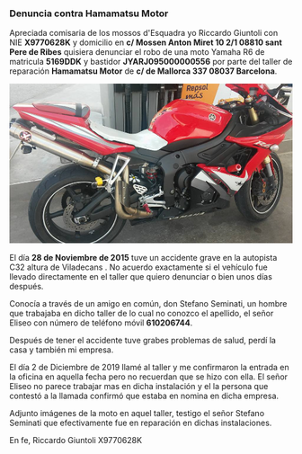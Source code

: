 ### Denuncia contra  Hamamatsu Motor

Apreciada comisaria de los mossos d'Esquadra yo Riccardo Giuntoli con NIE **X9770628K** y domicilio en **c/ Mossen Anton Miret 10 2/1 08810 sant Pere de Ribes** quisiera denunciar el robo de una moto Yamaha R6 de matricula **5169DDK** y bastidor **JYARJ095000000556** por parte del taller de reparación **Hamamatsu Motor** de **c/ de Mallorca 337 08037 Barcelona**.

![](../Images/10646616_863949630358558_934854002163917547_n.jpg)

El día **28 de Noviembre de 2015** tuve un accidente grave en la autopista C32 altura de Viladecans . No acuerdo exactamente si el vehículo fue llevado directamente en el taller que quiero denunciar o bien unos días después. 

Conocía a través de un amigo en común, don Stefano Seminati, un hombre que trabajaba en dicho taller de lo cual no conozco el apellido, el señor Eliseo con número de teléfono móvil **610206744**.

Después de tener el accidente tuve grabes problemas de salud, perdí la casa y también mi empresa. 

El día 2 de Diciembre de 2019 llamé al taller y me confirmaron la entrada en la oficina en aquella fecha pero no recuerdan que se hizo con ella. El señor Eliseo no parece trabajar mas en dicha instalación y el la persona que contestó a la llamada confirmó que estaba en nomina en dicha empresa.

Adjunto imágenes de la moto en aquel taller, testigo el señor Stefano Seminati que efectivamente fue en reparación en dichas instalaciones.

En fe, Riccardo Giuntoli X9770628K  

